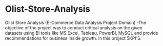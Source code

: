 # Olist-Store-Analysis
 Olist Store Analysis (E-Commerce Data Analysis Project Domain) -The objective of the project was to conduct critical analysis on the given datasets using BI  tools like MS Excel, Tableau, PowerBI, MySQL and provide recommendations for business inside growth. In this project 5KPI'S.
